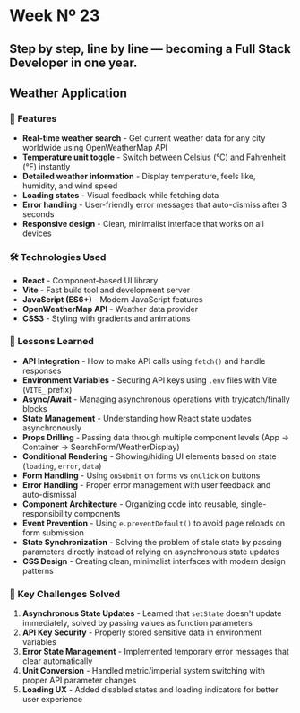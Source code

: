 # Week Nº 23

## Step by step, line by line — becoming a Full Stack Developer in one year.

## Weather Application

### 📌 Features

- **Real-time weather search** - Get current weather data for any city worldwide using OpenWeatherMap API
- **Temperature unit toggle** - Switch between Celsius (°C) and Fahrenheit (°F) instantly
- **Detailed weather information** - Display temperature, feels like, humidity, and wind speed
- **Loading states** - Visual feedback while fetching data
- **Error handling** - User-friendly error messages that auto-dismiss after 3 seconds
- **Responsive design** - Clean, minimalist interface that works on all devices

### 🛠️ Technologies Used

- **React** - Component-based UI library
- **Vite** - Fast build tool and development server
- **JavaScript (ES6+)** - Modern JavaScript features
- **OpenWeatherMap API** - Weather data provider
- **CSS3** - Styling with gradients and animations

### 🧠 Lessons Learned

- **API Integration** - How to make API calls using `fetch()` and handle responses
- **Environment Variables** - Securing API keys using `.env` files with Vite (`VITE_` prefix)
- **Async/Await** - Managing asynchronous operations with try/catch/finally blocks
- **State Management** - Understanding how React state updates asynchronously
- **Props Drilling** - Passing data through multiple component levels (App → Container → SearchForm/WeatherDisplay)
- **Conditional Rendering** - Showing/hiding UI elements based on state (`loading`, `error`, `data`)
- **Form Handling** - Using `onSubmit` on forms vs `onClick` on buttons
- **Error Handling** - Proper error management with user feedback and auto-dismissal
- **Component Architecture** - Organizing code into reusable, single-responsibility components
- **Event Prevention** - Using `e.preventDefault()` to avoid page reloads on form submission
- **State Synchronization** - Solving the problem of stale state by passing parameters directly instead of relying on asynchronous state updates
- **CSS Design** - Creating clean, minimalist interfaces with modern design patterns

### 🚀 Key Challenges Solved

1. **Asynchronous State Updates** - Learned that `setState` doesn't update immediately, solved by passing values as function parameters
2. **API Key Security** - Properly stored sensitive data in environment variables
3. **Error State Management** - Implemented temporary error messages that clear automatically
4. **Unit Conversion** - Handled metric/imperial system switching with proper API parameter changes
5. **Loading UX** - Added disabled states and loading indicators for better user experience